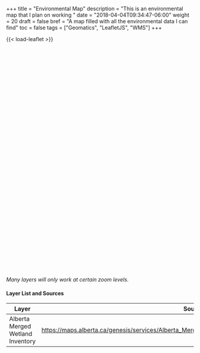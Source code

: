 +++
title = "Environmental Map"
description = "This is an environmental map that I plan on working "
date = "2018-04-04T09:34:47-06:00"
weight = 20
draft = false
bref = "A map filled with all the environmental data I can find"
toc = false
tags = ["Geomatics", "LeafletJS", "WMS"]
+++

{{< load-leaflet >}}

<div id="map" style="width:100%;height:600px;">
<script>

// Overlay layers
var amwiLayer = L.tileLayer.wms('https://maps.alberta.ca/genesis/services/Alberta_Merged_Wetland_Inventory/Latest/MapServer/WMSServer?', {
  layers: '12',
  transparent: true,
  format:  'image/png'
});

// overlay object
var overlayMaps = {
  "AMWI": amwiLayer
};

// Basemap layers
var esriImagery = L.esri.basemapLayer("Imagery");
var esriTopography = L.esri.basemapLayer("Topographic");
// Basemap object
var baseMaps = {
  "Imagery": esriImagery,
  "Topographic": esriTopography
};

//simple map
var map = L.map('map', {
  center: [51.25, -113.88],
  zoom: 15,
  layers: [esriImagery, amwiLayer]
});
//adding the layer controls
L.control.layers(baseMaps, overlayMaps).addTo(map);

</script>
</div>

*Many layers will only work at certain zoom levels.*

#### Layer List and Sources
| Layer | Source |
| --- |---|
| Alberta Merged Wetland Inventory | https://maps.alberta.ca/genesis/services/Alberta_Merged_Wetland_Inventory/Latest/MapServer/WMSServer |
